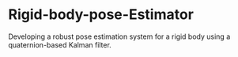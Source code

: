 # Rigid-body-pose-Estimator
Developing a robust pose estimation system for a rigid body using a quaternion-based Kalman filter.
